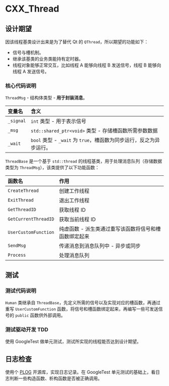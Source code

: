 # CXX_Thread

## 设计期望

因该线程基类设计出来是为了替代 Qt 的 `QThread`，所以期望的功能如下：

- 信号与槽机制。
- 继承该基类的业务类能持有定时器。
- 线程对象能够正常交互，比如线程 A 能够向线程 B 发送信号，线程 B 能够向线程 A 发送信号。

### 核心代码说明

`ThreadMsg` - 结构体类型 - **用于封装消息**。

| 变量名    | 含义                                                                |
| :-------- | :------------------------------------------------------------------ |
| `_signal` | `int` 类型 - 用于表示信号                                           |
| `_msg`    | `std::shared_ptr<void>` 类型 - 存储槽函数所需参数数据               |
| `_wait`   | `bool` 类型 - `_wait` 为 `true`，槽函数为同步运行，反之为异步运行。 |

`ThreadBase` 是一个基于 `std::thread` 的线程基类，用于处理消息队列（存储数据类型为 `ThreadMsg`），该类提供了以下功能函数：

| 函数名               | 作用                                                  |
| :------------------- | :---------------------------------------------------- |
| `CreateThread`       | 创建工作线程                                          |
| `ExitThread`         | 退出工作线程                                          |
| `GetThreadID`        | 获取线程 ID                                           |
| `GetCurrentThreadID` | 获取当前线程 ID                                       |
| `UserCustomFunction` | 纯虚函数 - 派生类通过重写该函数将信号和槽函数绑定起来 |
| `SendMsg`            | 传递消息到消息队列中 - 异步或同步                     |
| `Process`            | 处理消息队列                                          |

## 测试

### 测试代码说明

`Human` 类继承自 `ThreadBase`，先定义所需的信号以及实现对应的槽函数，再通过重写 `UserCustomFunction` 函数，将信号和槽函数绑定起来，再编写一些可发送信号的 `public` 函数供外部调用。

### 测试驱动开发 TDD

使用 GoogleTest 做单元测试，测试所实现的线程能否达到设计期望。

## 日志检查

使用个 [PLOG](https://github.com/SergiusTheBest/plog) 开源库，实现日志记录。在 GoogleTest 单元测试的基础上，看日志判断一些构造函数、析构函数是否被正确调用。
